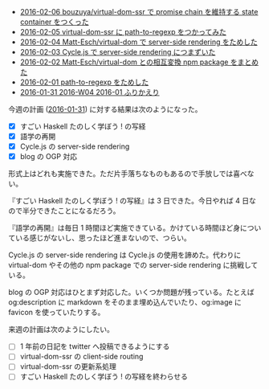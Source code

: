 - [2016-02-06 bouzuya/virtual-dom-ssr で promise chain を維持する state container をつくった][2016-02-06]
- [2016-02-05 virtual-dom-ssr に path-to-regexp をつかってみた][2016-02-05]
- [2016-02-04 Matt-Esch/virtual-dom で server-side rendering をためした][2016-02-04]
- [2016-02-03 Cycle.js で server-side rendering につまずいた][2016-02-03]
- [2016-02-02 Matt-Esch/virtual-dom との相互変換 npm package をまとめた][2016-02-02]
- [2016-02-01 path-to-regexp をためした][2016-02-01]
- [2016-01-31 2016-W04 2016-01 ふりかえり][2016-01-31]

今週の計画 ([2016-01-31][]) に対する結果は次のようになった。

- [x] すごい Haskell たのしく学ぼう ! の写経
- [x] 語学の再開
- [x] Cycle.js の server-side rendering
- [x] blog の OGP 対応

形式上はどれも実施できた。ただ片手落ちなものもあるので手放しでは喜べない。

『すごい Haskell たのしく学ぼう ! の写経』は 3 日できた。今日やれば 4 日なので半分できたことになるだろう。

『語学の再開』は毎日 1 時間ほど実施できている。かけている時間ほど身についている感じがないし、思ったほど進まないので、つらい。

Cycle.js の server-side rendering は Cycle.js の使用を諦めた。代わりに virtual-dom やその他の npm package での server-side rendering に挑戦している。

blog の OGP 対応はひとまず対応した。いくつか問題が残っている。たとえば og:description に markdown をそのまま埋め込んでいたり、og:image に favicon  を使っていたりする。

来週の計画は次のようにしたい。

- [ ] 1 年前の日記を twitter へ投稿できるようにする
- [ ] virtual-dom-ssr の client-side routing
- [ ] virtual-dom-ssr の更新系処理
- [ ] すごい Haskell たのしく学ぼう ! の写経を終わらせる

[2016-01-31]: http://blog.bouzuya.net/2016/01/31/
[2016-02-01]: http://blog.bouzuya.net/2016/02/01/
[2016-02-02]: http://blog.bouzuya.net/2016/02/02/
[2016-02-03]: http://blog.bouzuya.net/2016/02/03/
[2016-02-04]: http://blog.bouzuya.net/2016/02/04/
[2016-02-05]: http://blog.bouzuya.net/2016/02/05/
[2016-02-06]: http://blog.bouzuya.net/2016/02/06/
